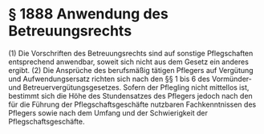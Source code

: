 # § 1888 Anwendung des Betreuungsrechts
(1) Die Vorschriften des Betreuungsrechts sind auf sonstige Pflegschaften entsprechend anwendbar, soweit sich nicht aus dem Gesetz ein anderes ergibt.
(2) Die Ansprüche des berufsmäßig tätigen Pflegers auf Vergütung und Aufwendungsersatz richten sich nach den §§ 1 bis 6 des Vormünder- und Betreuervergütungsgesetzes. Sofern der Pflegling nicht mittellos ist, bestimmt sich die Höhe des Stundensatzes des Pflegers jedoch nach den für die Führung der Pflegschaftsgeschäfte nutzbaren Fachkenntnissen des Pflegers sowie nach dem Umfang und der Schwierigkeit der Pflegschaftsgeschäfte.